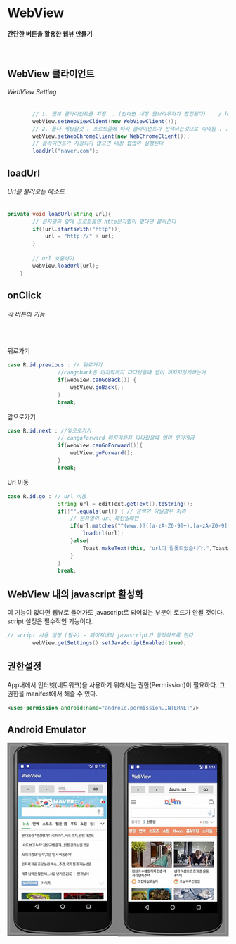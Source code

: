 # WebView
#### 간단한 버튼을 활용한 웹뷰 만들기
<br/>

## WebView 클라이언트
###### WebView Setting
```java
        // 1. 웹뷰 클라이언트를 지정... (안하면 내장 웹브라우저가 팝업된다)    / http
        webView.setWebViewClient(new WebViewClient());
        // 2. 둘다 세팅할것 : 프로토콜에 따라 클라이언트가 선택되는것으로 파악됨 . .  /  https
        webView.setWebChromeClient(new WebChromeClient());
        // 클라이언트가 지정되지 않으면 내장 웹앱이 실행된다
        loadUrl("naver.com");
```

## loadUrl
###### Url을 불러오는 메소드

```java
private void loadUrl(String url){
        // 문자열의 앞에 프로토콜인 http문자열이 없다면 붙혀준다
        if(!url.startsWith("http")){
            url = "http://" + url;
        }

        // url 호출하기
        webView.loadUrl(url);
    }
```



## onClick




###### 각 버튼의 기능



<br/>



뒤로가기



```java
case R.id.previous : // 뒤로가기
                //cangoback은 마지막까지 다다랐을때 앱이 꺼지지않게하는거
                if(webView.canGoBack()) {
                    webView.goBack();
                }
                break;
```




앞으로가기




```java
case R.id.next : //앞으로가기
                // cangoforward 마지막까지 다다랐을떄 앱이 못가게끔
                if(webView.canGoForward()){
                    webView.goForward();
                }
                break;
```




Url 이동




```java
case R.id.go : // url 이동
                String url = editText.getText().toString();
                if(!"".equals(url)) { // 공백이 아닐경우 처리
                    // 문자열이 url 패턴일때만
                    if(url.matches("^(www.)?([a-zA-Z0-9]+).[a-zA-Z0-9]*.[a-z]{3}.?([a-z]+)?$")) {
                        loadUrl(url);
                    }else{
                        Toast.makeText(this, "url이 잘못되었습니다.",Toast.LENGTH_SHORT).show();
                    }
                }
                break;
```





## WebView 내의 javascript 활성화
이 기능이 없다면 웹뷰로 들어가도 javascript로 되어있는 부분이 로드가 안될 것이다.
script 설정은 필수적인 기능이다.
```java
// script 사용 설정 (필수) - 페이지내의 javascript가 동작하도록 한다
        webView.getSettings().setJavaScriptEnabled(true);
```



## 권한설정
App내에서 인터넷(네트워크)을 사용하기 위해서는 권한(Permission)이 필요하다. 그 권한을 manifest에서 해줄 수 있다.
```xml
<uses-permission android:name="android.permission.INTERNET"/>
```





## Android Emulator
![WebView.jpg](https://github.com/iNusz/WebView/blob/master/Webview.jpg)
